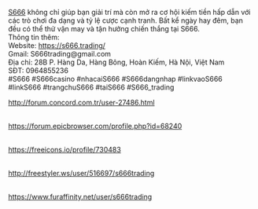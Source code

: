 <p><a href="https://s666.trading/">S666</a> kh&ocirc;ng chỉ gi&uacute;p bạn giải tr&iacute; m&agrave; c&ograve;n mở ra cơ hội kiếm tiền hấp dẫn với c&aacute;c tr&ograve; chơi đa dạng v&agrave; tỷ lệ cược cạnh tranh. Bất kể ng&agrave;y hay đ&ecirc;m, bạn đều c&oacute; thể thử vận may v&agrave; tận hưởng chiến thắng tại S666.<br />Th&ocirc;ng tin th&ecirc;m:<br />Website: <a href="https://s666.trading/">https://s666.trading/</a><br />Gmail: S666trading@gmail.com<br />Địa chỉ: 28B P. H&agrave;ng Da, H&agrave;ng B&ocirc;ng, Ho&agrave;n Kiếm, H&agrave; Nội, Việt Nam<br />SĐT: 0964855236<br />#S666 #S666casino #nhacaiS666 #S666dangnhap #linkvaoS666 #linkS666 #trangchuS666 #taiS666 #S666_trading</p>
<p><a href="http://forum.concord.com.tr/user-27486.html">http://forum.concord.com.tr/user-27486.html</a></p>
<p><br /><a href="https://forum.epicbrowser.com/profile.php?id=68240">https://forum.epicbrowser.com/profile.php?id=68240</a></p>
<p><br /><a href="https://freeicons.io/profile/730483">https://freeicons.io/profile/730483</a></p>
<p><br /><a href="http://freestyler.ws/user/516697/s666trading">http://freestyler.ws/user/516697/s666trading</a></p>
<p><br /><a href="https://www.furaffinity.net/user/s666trading">https://www.furaffinity.net/user/s666trading</a></p>
